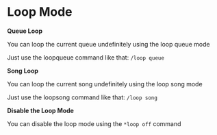 # Loop Mode

**Queue Loop**

You can loop the current queue undefinitely using the loop queue mode

Just use the loopqueue command like that: `/loop queue`



**Song Loop**

You can loop the current song undefinitely using the loop song mode

Just use the loopsong command like that: `/loop song` &#x20;



**Disable the Loop Mode**

You can disable the loop mode using the `*loop off` command
